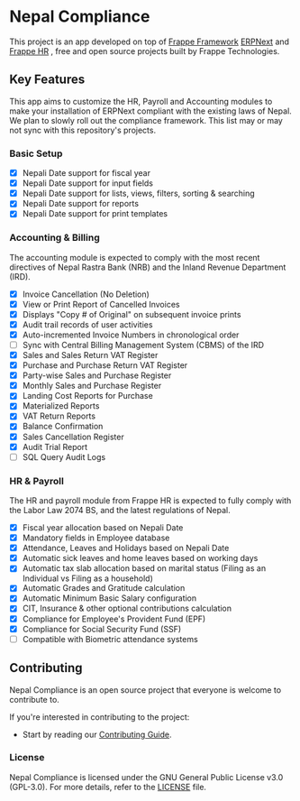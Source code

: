 # Nepal Compliance

This project is an app developed on top of [Frappe Framework](https://github.com/frappe/frappe) [ERPNext](https://github.com/frappe/erpnext) and [Frappe HR](https://github.com/frappe/hrms)  , free and open source projects built by Frappe Technologies.

## Key Features
This app aims to customize the HR, Payroll and Accounting modules to make your installation of ERPNext compliant with the existing laws of Nepal. We plan to slowly roll out the compliance framework. This list may or may not sync with this repository's projects.

### Basic Setup
- [x] Nepali Date support for fiscal year
- [x] Nepali Date support for input fields
- [x] Nepali Date support for lists, views, filters, sorting & searching
- [x] Nepali Date support for reports
- [x] Nepali Date support for print templates
### Accounting & Billing
The accounting module is expected to comply with the most recent directives of Nepal Rastra Bank (NRB) and the Inland Revenue Department (IRD).
- [x] Invoice Cancellation (No Deletion)
- [x] View or Print Report of Cancelled Invoices
- [x] Displays "Copy # of Original" on subsequent invoice prints
- [x] Audit trail records of user activities
- [x] Auto-incremented Invoice Numbers in chronological order
- [ ] Sync with Central Billing Management System (CBMS) of the IRD
- [x] Sales and Sales Return VAT Register
- [x] Purchase and Purchase Return VAT Register
- [x] Party-wise Sales and Purchase Register
- [x] Monthly  Sales and Purchase Register
- [x] Landing Cost Reports for Purchase
- [x] Materialized Reports
- [x] VAT Return Reports
- [x] Balance Confirmation
- [x] Sales Cancellation Register
- [x] Audit Trial Report
- [ ] SQL Query Audit Logs

### HR & Payroll
The HR and payroll module from Frappe HR is expected to fully comply with the Labor Law 2074 BS, and the latest regulations of Nepal.
- [x] Fiscal year allocation based on Nepali Date
- [x] Mandatory fields in Employee database
- [x] Attendance, Leaves and Holidays based on Nepali Date
- [x] Automatic sick leaves and home leaves based on working days
- [x] Automatic tax slab allocation based on marital status (Filing as an Individual vs Filing as a household)
- [x] Automatic Grades and Gratitude calculation
- [x] Automatic Minimum Basic Salary configuration
- [x] CIT, Insurance & other optional contributions calculation
- [x] Compliance for Employee's Provident Fund (EPF)
- [x] Compliance for Social Security Fund (SSF)
- [ ] Compatible with Biometric attendance systems

## Contributing
Nepal Compliance is an open source project that everyone is welcome to contribute to.

If you're interested in contributing to the project:
* Start by reading our [Contributing Guide](/CONTRIBUTING.md).

### License
Nepal Compliance is licensed under the GNU General Public License v3.0 (GPL-3.0). For more details, refer to the [LICENSE](/LICENSE) file.